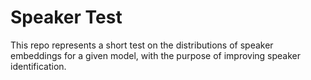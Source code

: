 # Speaker Test
This repo represents a short test on the distributions of speaker embeddings for a 
given model, with the purpose of improving speaker identification.
